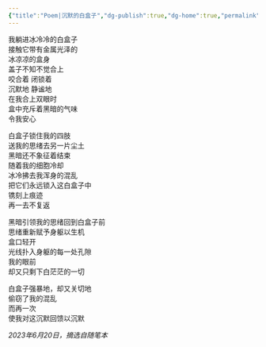 ```yaml
---
{"title":"Poem|沉默的白盒子","dg-publish":true,"dg-home":true,"permalink":"/homepage/essay/poem-20230620/","tags":["gardenEntry"],"dgPassFrontmatter":true,"created":"","updated":""}
---
```

  
我躺进冰冷冷的白盒子  
接触它带有金属光泽的  
冰凉凉的盒身  
盖子不知不觉合上  
咬合着 闭锁着  
沉默地 静谧地  
在我合上双眼时  
盒中充斥着黑暗的气味  
令我安心  
  
白盒子锁住我的四肢  
送我的思绪去另一片尘土  
黑暗还不象征着结束  
随着我的细胞冷却  
冰冷拂去我浑身的混乱  
把它们永远锁入这白盒子中  
镌刻上痕迹  
再一去不复返  
  
黑暗引领我的思绪回到白盒子前  
思绪重新赋予身躯以生机  
盒口轻开  
光线扑入身躯的每一处孔隙  
我的眼前  
却又只剩下白茫茫的一切  
  
白盒子强暴地，却又关切地  
偷窃了我的混乱  
而再一次  
使我对这沉默回馈以沉默  
  
*2023年6月20日，摘选自随笔本*